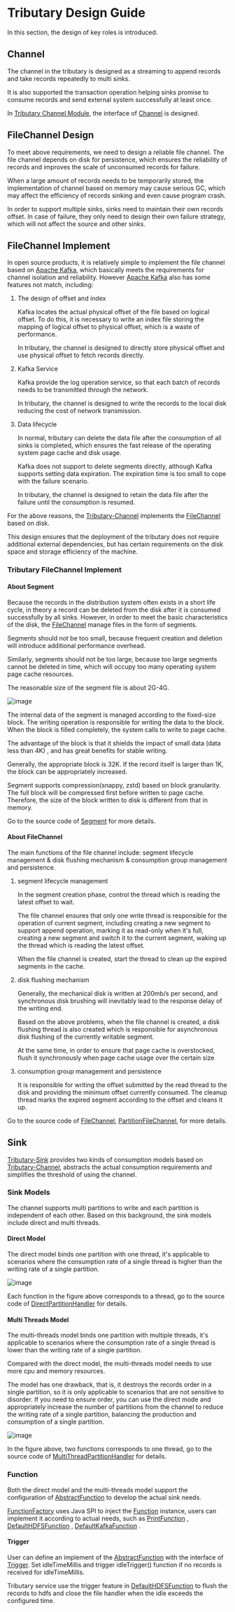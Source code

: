 # Tributary Design Guide

In this section, the design of key roles is introduced.

## Channel

The channel in the tributary is designed as a streaming to append records and take records repeatedly to multi sinks.

It is also supported the transaction operation helping sinks promise to consume records and send external system
successfully at least once.

In [Tributary Channel Module](../tributary-channel), the interface of
[Channel](../tributary-channel/src/main/java/org/zicat/tributary/channel/Channel.java) is designed.

## FileChannel Design

To meet above requirements, we need to design a reliable file channel. The file channel depends on disk for persistence, which
ensures the reliability of records and improves the scale of unconsumed records for failure.

When a large amount of records needs to be temporarily stored, the implementation of channel based on memory may cause
serious GC, which may affect the efficiency of records sinking and even cause program crash.

In order to support multiple sinks, sinks need to maintain their own records offset. In case of failure, they only need
to design their own failure strategy, which will not affect the source and other sinks.

## FileChannel Implement

In open source products, it is relatively simple to implement the file channel based on [Apache Kafka](https://kafka.apache.org/), which basically meets the
requirements for channel isolation and reliability. However [Apache Kafka](https://kafka.apache.org/) also has some features not match, including:

1. The design of offset and index

   Kafka locates the actual physical offset of the file based on logical offset. To do this, it is necessary to write an
   index file storing the mapping of logical offset to physical offset, which is a waste of performance.

   In tributary, the channel is designed to directly store physical offset and use physical offset to fetch records
   directly.

2. Kafka Service

   Kafka provide the log operation service, so that each batch of records needs to be transmitted through the network.

   In tributary, the channel is designed to write the records to the local disk reducing the cost of network transmission.

3. Data lifecycle

   In normal, tributary can delete the data file after the consumption of all sinks is completed, which ensures the fast
   release of the operating system page cache and disk usage.

   Kafka does not support to delete segments directly, although Kafka supports setting data expiration. The expiration
   time is too small to cope with the failure scenario.

   In tributary, the channel is designed to retain the data file after the failure until the consumption is resumed.

For the above reasons, the [Tributary-Channel](../tributary-channel)
implements the
[FileChannel](../tributary-channel/src/main/java/org/zicat/tributary/channel/file/FileChannel.java)
based on disk. 

This design ensures that the deployment of the tributary does not require additional external
dependencies, but has certain requirements on the disk space and storage efficiency of the machine.

### Tributary FileChannel Implement

#### About Segment

Because the records in the distribution system often exists in a short life cycle, in theory a record can be deleted
from the disk after it is consumed successfully by all sinks. However, in order to meet the basic characteristics of the
disk, the
[FileChannel](../tributary-channel/src/main/java/org/zicat/tributary/channel/file/FileChannel.java)
manage files in the form of segments.

Segments should not be too small, because frequent creation and deletion will introduce additional performance overhead.

Similarly, segments should not be too large, because too large segments cannot be deleted in time, which will occupy too
many operating system page cache resources. 

The reasonable size of the segment file is about 2G-4G.

![image](picture/segment_struct.png)

The internal data of the segment is managed according to the fixed-size block. The writing operation is responsible for
writing the data to the block. When the block is filled completely, the system calls to write to page cache.

The advantage of the block is that it shields the impact of small data (data less than 4K) , and has great benefits for
stable writing.

Generally, the appropriate block is 32K. If the record itself is larger than 1K, the block can be appropriately
increased.

Segment supports compression(snappy, zstd) based on block granularity. The full block will be compressed first before
written to page cache. Therefore, the size of the block written to disk is different from that in memory.

Go to the source code of
[Segment](../tributary-channel/src/main/java/org/zicat/tributary/channel/file/Segment.java) for more details.

#### About FileChannel

The main functions of the file channel include: segment lifecycle management & disk flushing mechanism & consumption
group management and persistence.

1. segment lifecycle management

   In the segment creation phase, control the thread which is reading the latest offset to wait.

   The file channel ensures that only one write thread is responsible for the operation of current segment, including
   creating a new segment to support append operation, marking it as read-only when it's full, creating a new segment
   and switch it to the current segment, waking up the thread which is reading the latest offset.

   When the file channel is created, start the thread to clean up the expired segments in the cache.

2. disk flushing mechanism

   Generally, the mechanical disk is written at 200mb/s per second, and synchronous disk brushing will inevitably lead
   to the response delay of the writing end.

   Based on the above problems, when the file channel is created, a disk flushing thread is also created which is
   responsible for asynchronous disk flushing of the currently writable segment.

   At the same time, in order to ensure that page cache is overstocked, flush it synchronously when page cache usage
   over the certain size

3. consumption group management and persistence

   It is responsible for writing the offset submitted by the read thread to the disk and providing the minimum offset
   currently consumed. The cleanup thread marks the expired segment according to the offset and cleans it up.

Go to the source code of
[FileChannel](../tributary-channel/src/main/java/org/zicat/tributary/channel/file/FileChannel.java),
[PartitionFileChannel](../tributary-channel/src/main/java/org/zicat/tributary/channel/file/PartitionFileChannel.java),
for more details.

## Sink

[Tributary-Sink](../tributary-sink)
provides two kinds of consumption models based on [Tributary-Channel](../tributary-channel), abstracts the actual
consumption requirements and simplifies the threshold of using the channel.

### Sink Models

The channel supports multi partitions to write and each partition is independent of each other. Based on this
background, the sink models include direct and multi threads.

#### Direct Model

The direct model binds one partition with one thread, it's applicable to scenarios where the consumption rate of a
single thread is higher than the writing rate of a single partition.

![image](picture/direct_sink_model.png)

Each function in the figure above corresponds to a thread, go to the source code of
[DirectPartitionHandler](../tributary-sink/tributary-sink-base/src/main/java/org/zicat/tributary/sink/handler/DirectPartitionHandler.java)
for details.

#### Multi Threads Model

The multi-threads model binds one partition with multiple threads, it's applicable to scenarios where the consumption
rate of a single thread is lower than the writing rate of a single partition.

Compared with the direct model, the multi-threads model needs to use more cpu and memory resources.

The model has one drawback, that is, it destroys the records order in a single partition, so it is only applicable to
scenarios that are not sensitive to disorder. If you need to ensure order, you can use the direct mode and appropriately
increase the number of partitions from the channel to reduce the writing rate of a single partition, balancing the
production and consumption of a single partition.

![image](picture/multi_thread_sink_model.png)

In the figure above, two functions corresponds to one thread, go to the source code of
[MultiThreadPartitionHandler](../tributary-sink/tributary-sink-base/src/main/java/org/zicat/tributary/sink/handler/MultiThreadPartitionHandler.java)
for details.

### Function

Both the direct model and the multi-threads model support the configuration of
[AbstractFunction](../tributary-sink/tributary-sink-base/src/main/java/org/zicat/tributary/sink/function/AbstractFunction.java)
to develop the actual sink needs.

[FunctionFactory](../tributary-sink/tributary-sink-base/src/main/java/org/zicat/tributary/sink/function/FunctionFactory.java)
uses Java SPI to inject
the [Function](../tributary-sink/tributary-sink-base/src/main/java/org/zicat/tributary/sink/function/AbstractFunction.java)
instance, users can implement it according to actual needs, such
as [PrintFunction](../tributary-sink/tributary-sink-base/src/main/java/org/zicat/tributary/sink/function/PrintFunctionFactory.java)
,
[DefaultHDFSFunction](../tributary-service/src/main/java/org/zicat/tributary/service/sink/DefaultHDFSFunctionFactory.java)
,
[DefaultKafkaFunction](../tributary-service/src/main/java/org/zicat/tributary/service/sink/DefaultKafkaFunctionFactory.java)
.

#### Trigger

User can define an implement of
the [AbstractFunction](../tributary-sink/tributary-sink-base/src/main/java/org/zicat/tributary/sink/function/AbstractFunction.java)
with the interface
of [Trigger](../tributary-sink/tributary-sink-base/src/main/java/org/zicat/tributary/sink/function/Trigger.java). Set
idleTimeMillis and trigger idleTrigger() function if no records is received for idleTimeMillis.

Tributary service use the trigger feature
in [DefaultHDFSFunction](../tributary-service/src/main/java/org/zicat/tributary/service/sink/DefaultHDFSFunction.java)
to flush the records to hdfs and close the file handler when the idle exceeds the configured time.

